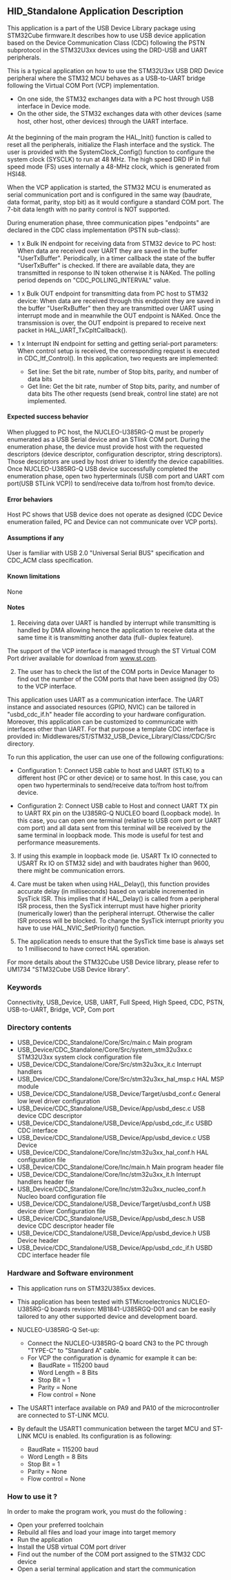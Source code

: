 ## HID_Standalone Application Description

This application is a part of the USB Device Library package using STM32Cube firmware.It describes how to
use USB device application based on the Device Communication Class (CDC) following the PSTN subprotocol
in the STM32U3xx devices using the DRD-USB and UART peripherals.

This is a typical application on how to use the STM32U3xx USB DRD Device peripheral where the STM32 MCU
behaves as a USB-to-UART bridge following the Virtual COM Port (VCP) implementation.
 - On one side, the STM32 exchanges data with a PC host through USB interface in Device mode.
 - On the other side, the STM32 exchanges data with other devices (same host, other host,
   other devices) through the UART interface.

At the beginning of the main program the HAL_Init() function is called to reset all the peripherals,
initialize the Flash interface and the systick. The user is provided with the SystemClock_Config()
function to configure the system clock (SYSCLK) to run at 48 MHz.
The high speed DRD IP in full speed mode (FS) uses
internally a 48-MHz clock, which is generated from HSI48.

When the VCP application is started, the STM32 MCU is enumerated as serial communication port and is
configured in the same way (baudrate, data format, parity, stop bit) as it would configure a standard
COM port. The 7-bit data length with no parity control is NOT supported.

During enumeration phase, three communication pipes "endpoints" are declared in the CDC class
implementation (PSTN sub-class):
 - 1 x Bulk IN endpoint for receiving data from STM32 device to PC host:
   When data are received over UART they are saved in the buffer "UserTxBuffer". Periodically, in a
   timer callback the state of the buffer "UserTxBuffer" is checked. If there are available data, they
   are transmitted in response to IN token otherwise it is NAKed.
   The polling period depends on "CDC_POLLING_INTERVAL" value.

 - 1 x Bulk OUT endpoint for transmitting data from PC host to STM32 device:
   When data are received through this endpoint they are saved in the buffer "UserRxBuffer" then they
   are transmitted over UART using interrupt mode and in meanwhile the OUT endpoint is NAKed.
   Once the transmission is over, the OUT endpoint is prepared to receive next packet in
   HAL_UART_TxCpltCallback().

 - 1 x Interrupt IN endpoint for setting and getting serial-port parameters:
   When control setup is received, the corresponding request is executed in CDC_Itf_Control().
   In this application, two requests are implemented:
    - Set line: Set the bit rate, number of Stop bits, parity, and number of data bits
    - Get line: Get the bit rate, number of Stop bits, parity, and number of data bits
   The other requests (send break, control line state) are not implemented.

#### <b>Expected success behavior</b>

When plugged to PC host, the NUCLEO-U385RG-Q must be properly enumerated as a USB Serial device and an STlink COM port.
During the enumeration phase, the device must provide host with the requested descriptors (device descriptor, configuration descriptor, string descriptors).
Those descriptors are used by host driver to identify the device capabilities. Once NUCLEO-U385RG-Q USB device successfully completed the enumeration phase,
open two hyperterminals (USB com port and UART com port(USB STLink VCP)) to send/receive data to/from host from/to device.

#### <b>Error behaviors</b>

Host PC shows that USB device does not operate as designed (CDC Device enumeration failed, PC and Device can not communicate over VCP ports).

#### <b>Assumptions if any</b>

User is familiar with USB 2.0 "Universal Serial BUS" specification and CDC_ACM class specification.

#### <b>Known limitations</b>

None

#### Notes
 1. Receiving data over UART is handled by interrupt while transmitting is handled by DMA allowing
      hence the application to receive data at the same time it is transmitting another data (full-
      duplex feature).

The support of the VCP interface is managed through the ST Virtual COM Port driver available for
download from www.st.com.

 2. The user has to check the list of the COM ports in Device Manager to find out the number of the
      COM ports that have been assigned (by OS) to the VCP interface.

This application uses UART as a communication interface. The UART instance and associated resources
(GPIO, NVIC) can be tailored in "usbd_cdc_if.h" header file according to your hardware
configuration. Moreover, this application can be customized to communicate with interfaces other than UART.
For that purpose a template CDC interface is provided in:
Middlewares/ST/STM32_USB_Device_Library/Class/CDC/Src directory.


To run this application, the user can use one of the following configurations:

 - Configuration 1:
   Connect USB cable to host and UART (STLK) to a different host (PC or other device) or to same host.
   In this case, you can open two hyperterminals to send/receive data to/from host to/from device.

 - Configuration 2:
   Connect USB cable to Host and connect UART TX pin to UART RX pin on the U385RG-Q NUCLEO board
   (Loopback mode). In this case, you can open one terminal (relative to USB com port or UART com port)
   and all data sent from this terminal will be received by the same terminal in loopback mode.
   This mode is useful for test and performance measurements.

 3. If using this example in loopback mode (ie. USART Tx IO connected to USART Rx IO on STM32 side)
and with baudrates higher than 9600, there might be communication errors.

 4. Care must be taken when using HAL_Delay(), this function provides accurate delay (in milliseconds)
      based on variable incremented in SysTick ISR. This implies that if HAL_Delay() is called from
      a peripheral ISR process, then the SysTick interrupt must have higher priority (numerically lower)
      than the peripheral interrupt. Otherwise the caller ISR process will be blocked.
      To change the SysTick interrupt priority you have to use HAL_NVIC_SetPriority() function.

 5. The application needs to ensure that the SysTick time base is always set to 1 millisecond
      to have correct HAL operation.

For more details about the STM32Cube USB Device library, please refer to UM1734
"STM32Cube USB Device library".

### Keywords

Connectivity, USB_Device, USB, UART, Full Speed, High Speed, CDC, PSTN,  USB-to-UART, Bridge, VCP, Com port

### Directory contents

  - USB_Device/CDC_Standalone/Core/Src/main.c                        Main program
  - USB_Device/CDC_Standalone/Core/Src/system_stm32u3xx.c            STM32U3xx system clock configuration file
  - USB_Device/CDC_Standalone/Core/Src/stm32u3xx_it.c                Interrupt handlers
  - USB_Device/CDC_Standalone/Core/Src/stm32u3xx_hal_msp.c           HAL MSP module
  - USB_Device/CDC_Standalone/USB_Device/Target/usbd_conf.c          General low level driver configuration
  - USB_Device/CDC_Standalone/USB_Device/App/usbd_desc.c             USB device CDC descriptor
  - USB_Device/CDC_Standalone/USB_Device/App/usbd_cdc_if.c           USBD CDC interface
  - USB_Device/CDC_Standalone/USB_Device/App/usbd_device.c           USB Device
  - USB_Device/CDC_Standalone/Core/Inc/stm32u3xx_hal_conf.h          HAL configuration file
  - USB_Device/CDC_Standalone/Core/Inc/main.h                        Main program header file
  - USB_Device/CDC_Standalone/Core/Inc/stm32u3xx_it.h                Interrupt handlers header file
  - USB_Device/CDC_Standalone/Core/Inc/stm32u3xx_nucleo_conf.h       Nucleo board configuration file
  - USB_Device/CDC_Standalone/USB_Device/Target/usbd_conf.h          USB device driver Configuration file
  - USB_Device/CDC_Standalone/USB_Device/App/usbd_desc.h             USB device CDC descriptor header file
  - USB_Device/CDC_Standalone/USB_Device/App/usbd_device.h           USB Device header
  - USB_Device/CDC_Standalone/USB_Device/App/usbd_cdc_if.h           USBD CDC interface header file

### Hardware and Software environment

  - This application runs on STM32U385xx devices.

  - This application has been tested with STMicroelectronics NUCLEO-U385RG-Q boards revision: MB1841-U385RGQ-D01
    and can be easily tailored to any other supported device and development board.

  - NUCLEO-U385RG-Q Set-up:
    - Connect the NUCLEO-U385RG-Q board CN3 to the PC through "TYPE-C" to "Standard A" cable.
    - For VCP the configuration is dynamic for example it can be:
      - BaudRate = 115200 baud
      - Word Length = 8 Bits
      - Stop Bit = 1
      - Parity = None
      - Flow control = None

  - The USART1 interface available on PA9 and PA10 of the microcontroller are connected to ST-LINK MCU.
  - By default the USART1 communication between the target MCU and ST-LINK MCU is enabled. Its configuration is as following:
    - BaudRate = 115200 baud
    - Word Length = 8 Bits
    - Stop Bit = 1
    - Parity = None
    - Flow control = None

### How to use it ?

In order to make the program work, you must do the following :
 - Open your preferred toolchain
 - Rebuild all files and load your image into target memory
 - Run the application
 - Install the USB virtual COM port driver
 - Find out the number of the COM port assigned to the STM32 CDC device
 - Open a serial terminal application and start the communication
